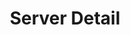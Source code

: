 ---
title: Server Detail
position: 2.2
type: get
description: /api/v1/server/{instance_id}/

left_code_blocks:
  - code_block: |-
      $.ajax({
        url: '/api/v1/server/{instance_id}/',
        headers: {
          'Authorization':'Token $TOKEN',
        },
        method: 'GET',
        success: function(data){
          console.log(data);
        }
      });
    title: jQuery
    language: javascript
  - code_block: |-
      r = requests.get("/api/v1/server/{instance_id}/", token="YOUR_TOKEN_KEY")
      print r.text
    title: Python
    language: python
right_code_blocks:
  - code_block: |-
      {
        "instance_id": "string",
        "status": "string",
        "addresses": "string",
        "name": "string",
        "created": "2019-07-18T06:41:10Z",
        "expired": "2019-07-18T06:41:10Z",
        "ip_addresses": [
          "string"
        ],
        "region": "string"
      }

    title: Response
    language: json
---